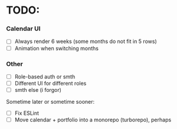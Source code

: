 # TODO:

### Calendar UI
- [ ] Always render 6 weeks (some months do not fit in 5 rows)
- [ ] Animation when switching months

### Other
- [ ] Role-based auth or smth
- [ ] Different UI for different roles
- [ ] smth else (i forgor)

Sometime later or sometime sooner:
- [ ] Fix ESLint
- [ ] Move calendar + portfolio into a monorepo (turborepo), perhaps